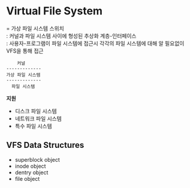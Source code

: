 # Virtual File System   
= 가상 파일 시스템 스위치       
: 커널과 파일 시스템 사이에 형성된 추상화 계층-인터페이스        
: 사용자-프로그램이 파일 시스템에 접근시 각각의 파일 시스템에 대해 알 필요없이 VFS을 통해 접근     


```
    커널
-------------
가상 파일 시스템
-------------
  파일 시스템
```


**지원**    
- 디스크 파일 시스템
- 네트워크 파일 시스템
- 특수 파일 시스템



## VFS Data Structures
- superblock object
- inode object
- dentry object
- file object
